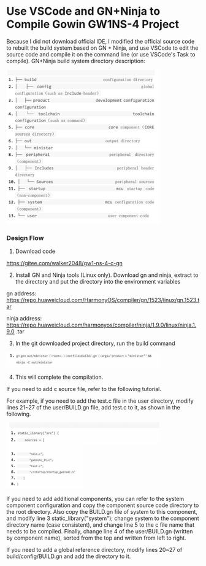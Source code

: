 # Use VSCode and GN+Ninja to Compile Gowin GW1NS-4 Project

Because I did not download official IDE, I modified the official source code to rebuilt the build system based on GN + Ninja, and use VSCode to edit the source code and compile it on the command line (or use VSCode's Task to compile).
GN+Ninja build system directory description:

<img src="/projects/Using VSCode and GN+Ninja to Compile Gowin GW1NS-4 Project/pic/VScode pic (1).png" width= "400">

### Design Flow

1. Download code

https://gitee.com/walker2048/gw1-ns-4-c-gn

2. Install GN and Ninja tools (Linux only). Download gn and ninja, extract to the directory and put the directory into the environment variables

gn address: https://repo.huaweicloud.com/HarmonyOS/compiler/gn/1523/linux/gn.1523.tar

ninja address: https://repo.huaweicloud.com/harmonyos/compiler/ninja/1.9.0/linux/ninja.1.9.0 .tar

3. In the git downloaded project directory, run the build command

<img src="/projects/Using VSCode and GN+Ninja to Compile Gowin GW1NS-4 Project/pic/VScode pic (3).png" width= "400">

4. This will complete the compilation.

If you need to add c source file, refer to the following tutorial.

For example, if you need to add the test.c file in the user directory, modify lines 21~27 of the user/BUILD.gn file, add test.c to it, as shown in the following.

<img src="/projects/Using VSCode and GN+Ninja to Compile Gowin GW1NS-4 Project/pic/VScode pic (4).png" width= "400">

<img src="/projects/Using VSCode and GN+Ninja to Compile Gowin GW1NS-4 Project/pic/VScode pic (5).png" width= "200">

If you need to add additional components, you can refer to the system component configuration and copy the component source code directory to the root directory. Also copy the BUILD.gn file of system to this component, and modify line 3 static_library("system"); change system to the component directory name (case consistent), and change line 5 to the c file name that needs to be compiled. Finally, change line 4 of the user/BUILD.gn (written by component name), sorted from the top and written from left to right.

If you need to add a global reference directory, modify lines 20~27 of build/config/BUILD.gn and add the directory to it.
